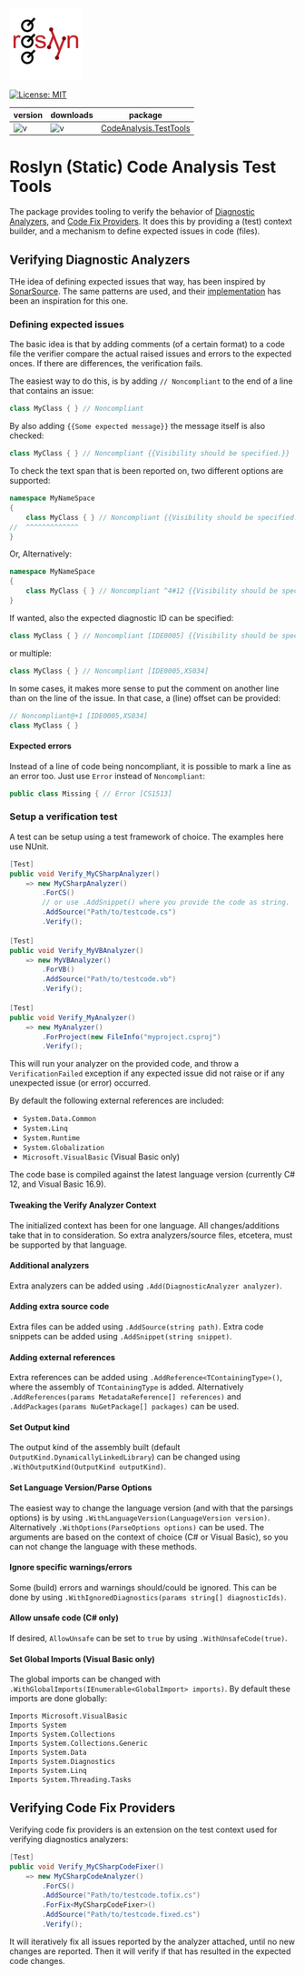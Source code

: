 ![Roslyn TestTools](design/package-icon.png)

[![License: MIT](https://img.shields.io/badge/License-LGPL%20v3-blue.svg)](https://opensource.org/license/lgpl-3-0)

| version                                                              | downloads                                                   | package                                                                         |
|----------------------------------------------------------------------|-------------------------------------------------------------|---------------------------------------------------------------------------------|
|![v](https://img.shields.io/nuget/v/CodeAnalysis.TestTools?color=18C) |![v](https://img.shields.io/nuget/dt/CodeAnalysis.TestTools) |[CodeAnalysis.TestTools](https://www.nuget.org/packages/CodeAnalysis.TestTools/) |

# Roslyn (Static) Code Analysis Test Tools
The package provides tooling to verify the behavior of [Diagnostic Analyzers](https://docs.microsoft.com/en-us/dotnet/api/microsoft.codeanalysis.diagnostics.diagnosticanalyzer),
and [Code Fix Providers](https://learn.microsoft.com/en-us/dotnet/api/microsoft.codeanalysis.codefixes.codefixprovider).
It does this by providing a (test) context builder, and a mechanism to define
expected issues in code (files).

## Verifying Diagnostic Analyzers
THe idea of defining expected issues that way, has been inspired by
[SonarSource](https://sonarsource.com). The same patterns are used, and their
[implementation](https://github.com/SonarSource/sonar-dotnet) has been an
inspiration for this one.

### Defining expected issues
The basic idea is that by adding comments (of a certain format) to a code file
the verifier compare the actual raised issues and errors to the expected onces.
If there are differences, the verification fails.

The easiest way to do this, is by adding `// Noncompliant` to the end of a line
that contains an issue:
``` C#
class MyClass { } // Noncompliant
```

By also adding `{{Some expected message}}` the message itself is also checked:

``` C#
class MyClass { } // Noncompliant {{Visibility should be specified.}}
```

To check the text span that is been reported on, two different options are
supported:

``` C#
namespace MyNameSpace
{
    class MyClass { } // Noncompliant {{Visibility should be specified.}}
//  ^^^^^^^^^^^^^
}
```

Or, Alternatively:
``` C#
namespace MyNameSpace
{
    class MyClass { } // Noncompliant ^4#12 {{Visibility should be specified.}}
}
```

If wanted, also the expected diagnostic ID can be specified:
``` C#
class MyClass { } // Noncompliant [IDE0005] {{Visibility should be specified.}}
```

or multiple:
``` C#
class MyClass { } // Noncompliant [IDE0005,XS034]
```

In some cases, it makes more sense to put the comment on another line than on the
line of the issue. In that case, a (line) offset can be provided:

``` C#
// Noncompliant@+1 [IDE0005,XS034]
class MyClass { }
```

#### Expected errors
Instead of a line of code being noncompliant, it is possible to mark a line as
an error too. Just use `Error` instead of `Noncompliant`:

``` C#
public class Missing { // Error [CS1513]
```

### Setup a verification test
A test can be setup using a test framework of choice. The examples here
use NUnit.

``` C#
[Test]
public void Verify_MyCSharpAnalyzer()
    => new MyCSharpAnalyzer()
        .ForCS()
        // or use .AddSnippet() where you provide the code as string.
        .AddSource("Path/to/testcode.cs")
        .Verify();

[Test]
public void Verify_MyVBAnalyzer()
    => new MyVBAnalyzer()
        .ForVB()
        .AddSource("Path/to/testcode.vb")
        .Verify();

[Test]
public void Verify_MyAnalyzer()
    => new MyAnalyzer()
        .ForProject(new FileInfo("myproject.csproj")
        .Verify();
```

This will run your analyzer on the provided code, and throw a
`VerificationFailed` exception if any expected issue did not raise or if any
unexpected issue (or error) occurred.

By default the following external references are included:
 * `System.Data.Common`
 * `System.Linq`
 * `System.Runtime`
 * `System.Globalization`
 * `Microsoft.VisualBasic` (Visual Basic only)
 
The code base is compiled against the latest language version (currently C# 12,
and Visual Basic 16.9).

#### Tweaking the Verify Analyzer Context
The initialized context has been for one language. All changes/additions take
that in to consideration. So extra analyzers/source files, etcetera, must be
supported by that language.

#### Additional analyzers
Extra analyzers can be added using `.Add(DiagnosticAnalyzer analyzer)`.

#### Adding extra source code
Extra files can be added using `.AddSource(string path)`.
Extra code snippets can be added using `.AddSnippet(string snippet)`.

#### Adding external references
Extra references can be added using `.AddReference<TContainingType>()`,
where the assembly of `TContainingType` is added. Alternatively 
`.AddReferences(params MetadataReference[] references)` and
`.AddPackages(params NuGetPackage[] packages)` can be used.

#### Set Output kind
The output kind of the assembly built (default `OutputKind.DynamicallyLinkedLibrary`)
can be changed using `.WithOutputKind(OutputKind outputKind)`.

#### Set Language Version/Parse Options
The easiest way to change the language version (and with that the parsings
options) is by using `.WithLanguageVersion(LanguageVersion version)`.
Alternatively `.WithOptions(ParseOptions options)` can be used.
The arguments are based on the context of choice (C# or Visual Basic), so
you can not change the language with these methods.

#### Ignore specific warnings/errors
Some (build) errors and warnings should/could be ignored. This can be done by
using `.WithIgnoredDiagnostics(params string[] diagnosticIds)`.

#### Allow unsafe code (C# only)
If desired, `AllowUnsafe` can be set to `true` by using `.WithUnsafeCode(true)`.

#### Set Global Imports (Visual Basic only)
The global imports can be changed with `.WithGlobalImports(IEnumerable<GlobalImport> imports)`.
By default these imports are done globally:
``` Visual Basic
Imports Microsoft.VisualBasic
Imports System
Imports System.Collections
Imports System.Collections.Generic
Imports System.Data
Imports System.Diagnostics
Imports System.Linq
Imports System.Threading.Tasks
```

## Verifying Code Fix Providers
Verifying code fix providers is an extension on the test context used for
verifying diagnostics analyzers:

``` C#
[Test]
public void Verify_MyCSharpCodeFixer()
    => new MyCSharpCodeAnalyzer()
        .ForCS()
        .AddSource("Path/to/testcode.tofix.cs")
        .ForFix<MyCSharpCodeFixer>()
        .AddSource("Path/to/testcode.fixed.cs")
        .Verify();
```

It will iteratively fix all issues reported by the analyzer attached, until no
new changes are reported. Then it will verify if that has resulted in the
expected code changes.
